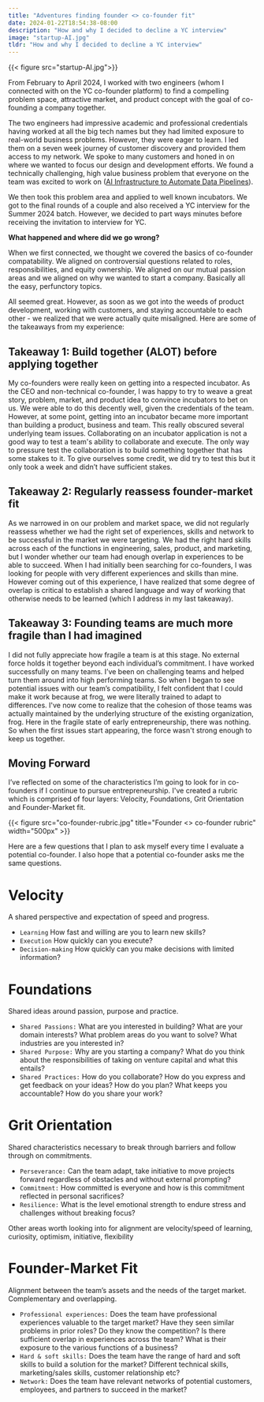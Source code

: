 ```yaml
---
title: "Adventures finding founder <> co-founder fit"
date: 2024-01-22T18:54:38-08:00
description: "How and why I decided to decline a YC interview"
image: "startup-AI.jpg"
tldr: "How and why I decided to decline a YC interview"
---
```


{{< figure src="startup-AI.jpg">}}

From February to April 2024, I worked with two engineers (whom I connected with on the YC co-founder platform) to find a compelling problem space, attractive market, and product concept with the goal of co-founding a company together.

The two engineers had impressive academic and professional credentials having worked at all the big tech names but they had limited exposure to real-world business problems. However, they were eager to learn. I led them on a seven week journey of customer discovery and provided them access to my network. We spoke to many customers and honed in on where we wanted to focus our design and development efforts. We found a technically challenging, high value business problem that everyone on the team was excited to work on ([AI Infrastructure to Automate Data Pipelines](https://www.chenaciousd.com/projects/ycapp/)).

We then took this problem area and applied to well known incubators. We got to the final rounds of a couple and also received a YC interview for the Summer 2024 batch. However, we decided to part ways minutes before receiving the invitation to interview for YC.

**What happened and where did we go wrong?**

When we first connected, we thought we covered the basics of co-founder compatability. We aligned on controversial questions related to roles, responsibilities, and equity ownership. We aligned on our mutual passion areas and we aligned on why we wanted to start a company. Basically all the easy, perfunctory topics.

All seemed great. However, as soon as we got into the weeds of product development, working with customers, and staying accountable to each other - we realized that we were actually quite misaligned. Here are some of the takeaways from my experience:
 
## Takeaway 1: Build together (ALOT) before applying together

My co-founders were really keen on getting into a respected incubator. As the CEO and non-technical co-founder, I was happy to try to weave a great story, problem, market, and product idea to convince incubators to bet on us. We were able to do this decently well, given the credentials of the team. However, at some point, getting into an incubator became more important than building a product, business and team. This really obscured several underlying team issues. Collaborating on an incubator application is not a good way to test a team's ability to collaborate and execute. The only way to pressure test the collaboration is to build something together that has some stakes to it. To give ourselves some credit, we did try to test this but it only took a week and didn’t have sufficient stakes. 

## Takeaway 2: Regularly reassess founder-market fit 

As we narrowed in on our problem and market space, we did not regularly reassess whether we had the right set of experiences, skills and network to be successful in the market we were targeting. We had the right hard skills across each of the functions in engineering, sales, product, and marketing, but I wonder whether our team had enough overlap in experiences to be able to succeed. When I had initially been searching for co-founders, I was looking for people with very different experiences and skills than mine. However coming out of this experience, I have realized that some degree of overlap is critical to establish a shared language and way of working that otherwise needs to be learned (which I address in my last takeaway).

## Takeaway 3: Founding teams are much more fragile than I had imagined

I did not fully appreciate how fragile a team is at this stage. No external force holds it together beyond each individual’s commitment. I have worked successfully on many teams. I’ve been on challenging teams and helped turn them around into high performing teams. So when I began to see potential issues with our team’s compatibility, I felt confident that I could make it work because at frog, we were literally trained to adapt to differences. I've now come to realize that the cohesion of those teams was actually maintained by the underlying structure of the existing organization, frog. Here in the fragile state of early entrepreneurship, there was nothing. So when the first issues start appearing, the force wasn't strong enough to keep us together.

## Moving Forward

I’ve reflected on some of the characteristics I’m going to look for in co-founders if I continue to pursue entrepreneurship. I've created a rubric which is comprised of four layers: Velocity, Foundations, Grit Orientation and Founder-Market fit. 

{{< figure src="co-founder-rubric.jpg" title="Founder <> co-founder rubric" width="500px" >}}

Here are a few questions that I plan to ask myself every time I evaluate a potential co-founder. I also hope that a potential co-founder asks me the same questions.

# Velocity
A shared perspective and expectation of speed and progress.
- `Learning` How fast and willing are you to learn new skills?
- `Execution` How quickly can you execute?
- `Decision-making` How quickly can you make decisions with limited information?

# Foundations 
Shared ideas around passion, purpose and practice.
- `Shared Passions:` What are you interested in building? What are your domain interests? What problem areas do you want to solve? What industries are you interested in?
- `Shared Purpose:` Why are you starting a company? What do you think about the responsibilities of taking on venture capital and what this entails?
- `Shared Practices:` How do you collaborate? How do you express and get feedback on your ideas? How do you plan? What keeps you accountable? How do you share your work?

# Grit Orientation 
Shared characteristics necessary to break through barriers and follow through on commitments.
- `Perseverance:` Can the team adapt, take initiative to move projects forward regardless of obstacles and without external prompting?
- `Commitment:` How committed is everyone and how is this commitment reflected in personal sacrifices?
- `Resilience:` What is the level emotional strength to endure stress and challenges without breaking focus?

Other areas worth looking into for alignment are velocity/speed of learning, curiosity, optimism, initiative, flexibility

# Founder-Market Fit
Alignment between the team’s assets and the needs of the target market. Complementary and overlapping.
- `Professional experiences:` Does the team have professional experiences valuable to the target market? Have they seen similar problems in prior roles? Do they know the competition? Is there sufficient overlap in experiences across the team? What is their exposure to the various functions of a business?
- `Hard & soft skills:` Does the team have the range of hard and soft skills to build a solution for the market? Different technical skills, marketing/sales skills, customer relationship etc?
- `Network:` Does the team have relevant networks of potential customers, employees, and partners to succeed in the market? 

 
